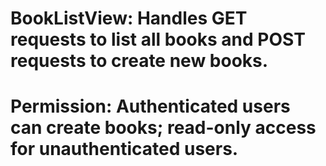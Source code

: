 # BookListView: Handles GET requests to list all books and POST requests to create new books.
# Permission: Authenticated users can create books; read-only access for unauthenticated users.
